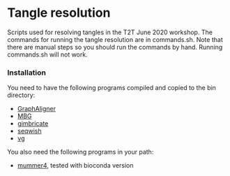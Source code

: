 # Tangle resolution

Scripts used for resolving tangles in the T2T June 2020 workshop. The commands for running the tangle resolution are in commands.sh. Note that there are manual steps so you should run the commands by hand. Running commands.sh will not work.

### Installation

You need to have the following programs compiled and copied to the bin directory:

- [GraphAligner](https://github.com/maickrau/GraphAligner)
- [MBG](https://github.com/maickrau/MBG)
- [gimbricate](https://github.com/ekg/gimbricate)
- [seqwish](https://github.com/ekg/seqwish)
- [vg](https://github.com/vgteam/vg)

You also need the following programs in your path:

- [mummer4](https://github.com/mummer4/mummer), tested with bioconda version
